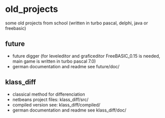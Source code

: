 old_projects
============

some old projects from school (written in turbo pascal, delphi, java or freebasic)


future
------
* future digger
(for leveleditor and graficeditor FreeBASIC_0.15 is needed, main game is written in turbo pascal 7.0)
* german documentation and readme see future/doc/

klass_diff
----------
* classical method for differenciation
* netbeans project files: klass_diff/src/
* compiled version see: klass_diff/compiled/
* german documentation and readme see klass_diff/doc/
